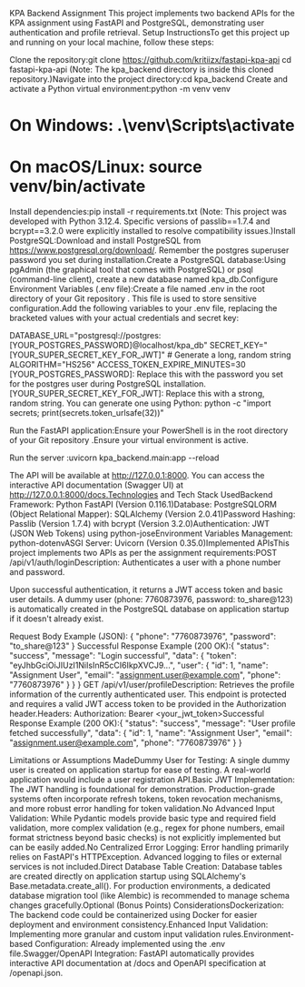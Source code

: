 KPA Backend Assignment
This project implements two backend APIs for the KPA assignment using FastAPI and PostgreSQL, demonstrating user authentication and profile retrieval.
Setup InstructionsTo get this project up and running on your local machine, follow these steps:

Clone the repository:git clone https://github.com/kritiizx/fastapi-kpa-api
cd fastapi-kpa-api
(Note: The kpa_backend directory is inside this cloned repository.)Navigate into the project directory:cd kpa_backend
Create and activate a Python virtual environment:python -m venv venv
# On Windows: .\venv\Scripts\activate
# On macOS/Linux: source venv/bin/activate
Install dependencies:pip install -r requirements.txt
(Note: This project was developed with Python 3.12.4. Specific versions of passlib==1.7.4 and bcrypt==3.2.0 were explicitly installed to resolve compatibility issues.)Install PostgreSQL:Download and install PostgreSQL from https://www.postgresql.org/download/. Remember the postgres superuser password you set during installation.Create a PostgreSQL database:Using pgAdmin (the graphical tool that comes with PostgreSQL) or psql (command-line client), create a new database named kpa_db.Configure Environment Variables (.env file):Create a file named .env in the root directory of your Git repository . This file is used to store sensitive configuration.Add the following variables to your .env file, replacing the bracketed values with your actual credentials and secret key:

DATABASE_URL="postgresql://postgres:[YOUR_POSTGRES_PASSWORD]@localhost/kpa_db"
SECRET_KEY="[YOUR_SUPER_SECRET_KEY_FOR_JWT]" # Generate a long, random string
ALGORITHM="HS256"
ACCESS_TOKEN_EXPIRE_MINUTES=30
[YOUR_POSTGRES_PASSWORD]: Replace this with the password you set for the postgres user during PostgreSQL installation.[YOUR_SUPER_SECRET_KEY_FOR_JWT]: Replace this with a strong, random string. You can generate one using Python: python -c "import secrets; print(secrets.token_urlsafe(32))"

Run the FastAPI application:Ensure your PowerShell is in the root directory of your Git repository .Ensure your virtual environment is active.

Run the server
:uvicorn kpa_backend.main:app --reload

The API will be available at http://127.0.0.1:8000. You can access the interactive API documentation (Swagger UI) at http://127.0.0.1:8000/docs.Technologies and Tech Stack UsedBackend Framework: Python FastAPI (Version 0.116.1)Database: PostgreSQLORM (Object Relational Mapper): SQLAlchemy (Version 2.0.41)Password Hashing: Passlib (Version 1.7.4) with bcrypt (Version 3.2.0)Authentication: JWT (JSON Web Tokens) using python-joseEnvironment Variables Management: python-dotenvASGI Server: Uvicorn (Version 0.35.0)Implemented APIsThis project implements two APIs as per the assignment requirements:POST /api/v1/auth/loginDescription: Authenticates a user with a phone number and password. 

Upon successful authentication, it returns a JWT access token and basic user details. 
A dummy user (phone: 7760873976, password: to_share@123) is automatically created in the PostgreSQL database on application startup if it doesn't already exist.

Request Body Example (JSON):
{
  "phone": "7760873976",
  "password": "to_share@123"
}
Successful Response Example (200 OK):{
  "status": "success",
  "message": "Login successful",
  "data": {
    "token": "eyJhbGciOiJIUzI1NiIsInR5cCI6IkpXVCJ9...",
    "user": {
      "id": 1,
      "name": "Assignment User",
      "email": "assignment.user@example.com",
      "phone": "7760873976"
    }
  }
}
GET /api/v1/user/profileDescription: Retrieves the profile information of the currently authenticated user. This endpoint is protected and requires a valid JWT access token to be provided in the Authorization header.Headers: Authorization: Bearer <your_jwt_token>Successful Response Example (200 OK):{
  "status": "success",
  "message": "User profile fetched successfully",
  "data": {
    "id": 1,
    "name": "Assignment User",
    "email": "assignment.user@example.com",
    "phone": "7760873976"
  }
}



Limitations or Assumptions MadeDummy User for Testing:
 A single dummy user is created on application startup for ease of testing. A real-world application would include a user registration API.Basic JWT Implementation: The JWT handling is foundational for demonstration. Production-grade systems often incorporate refresh tokens, token revocation mechanisms, and more robust error handling for token validation.No Advanced Input Validation: While Pydantic models provide basic type and required field validation, more complex validation (e.g., regex for phone numbers, email format strictness beyond basic checks) is not explicitly implemented but can be easily added.No Centralized Error Logging: Error handling primarily relies on FastAPI's HTTPException. Advanced logging to files or external services is not included.Direct Database Table Creation: Database tables are created directly on application startup using SQLAlchemy's Base.metadata.create_all(). For production environments, a dedicated database migration tool (like Alembic) is recommended to manage schema changes gracefully.Optional (Bonus Points) ConsiderationsDockerization: The backend code could be containerized using Docker for easier deployment and environment consistency.Enhanced Input Validation: Implementing more granular and custom input validation rules.Environment-based Configuration: Already implemented using the .env file.Swagger/OpenAPI Integration: FastAPI automatically provides interactive API documentation at /docs and OpenAPI specification at /openapi.json.